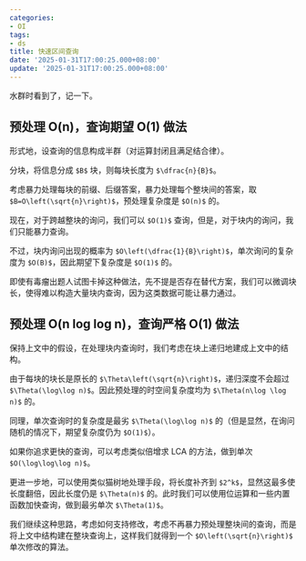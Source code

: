 ```yaml
---
categories:
- OI
tags:
- ds
title: 快速区间查询
date: '2025-01-31T17:00:25.000+08:00'
update: '2025-01-31T17:00:25.000+08:00'
---
```


水群时看到了，记一下。

## 预处理 O(n)，查询期望 O(1) 做法

形式地，设查询的信息构成半群（对运算封闭且满足结合律）。

分块，将信息分成 `$B$` 块，则每块长度为 `$\dfrac{n}{B}$`。

考虑暴力处理每块的前缀、后缀答案，暴力处理每个整块间的答案，取 `$B=O\left(\sqrt{n}\right)$`，预处理复杂度是 `$O(n)$` 的。

现在，对于跨越整块的询问，我们可以 `$O(1)$` 查询，但是，对于块内的询问，我们只能暴力查询。

不过，块内询问出现的概率为 `$O\left(\dfrac{1}{B}\right)$`，单次询问的复杂度为 `$O(B)$`，因此期望下复杂度是 `$O(1)$` 的。

即使有毒瘤出题人试图卡掉这种做法，先不提是否存在替代方案，我们可以微调块长，使得难以构造大量块内查询，因为这类数据可能让暴力通过。

## 预处理 O(n log log n)，查询严格 O(1) 做法

保持上文中的假设，在处理块内查询时，我们考虑在块上递归地建成上文中的结构。

由于每块的块长是原长的 `$\Theta\left(\sqrt{n}\right)$`，递归深度不会超过 `$\Theta(\log\log n)$`。因此预处理的时空间复杂度均为 `$\Theta(n\log \log n)$` 的。

同理，单次查询时的复杂度是最劣 `$\Theta(\log\log n)$` 的（但是显然，在询问随机的情况下，期望复杂度仍为 `$O(1)$`）。

如果你追求更快的查询，可以考虑类似倍增求 LCA 的方法，做到单次 `$O(\log\log\log n)$`。

更进一步地，可以使用类似猫树地处理手段，将长度补齐到 `$2^k$`，显然这最多使长度翻倍，因此长度仍是 `$\Theta(n)$` 的。此时我们可以使用位运算和一些内置函数加快查询，做到最劣单次 `$\Theta(1)$`。

我们继续这种思路，考虑如何支持修改，考虑不再暴力预处理整块间的查询，而是将上文中结构建在整块查询上，这样我们就得到一个 `$O\left(\sqrt{n}\right)$` 单次修改的算法。
